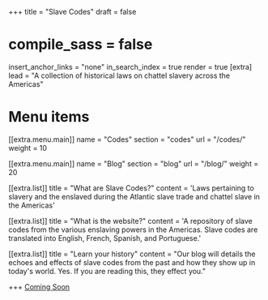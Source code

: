 +++
title = "Slave Codes"
draft = false
# compile_sass = false
insert_anchor_links = "none"
in_search_index = true
render = true
[extra]
lead = "A collection of historical laws on chattel slavery across the Americas"

# Menu items
[[extra.menu.main]]
name = "Codes"
section = "codes"
url = "/codes/"
weight = 10

[[extra.menu.main]]
name = "Blog"
section = "blog"
url = "/blog/"
weight = 20

[[extra.list]]
title = "What are Slave Codes?"
content = 'Laws pertaining to slavery and the enslaved during the Atlantic slave trade and chattel slave in the Americas'

[[extra.list]]
title = "What is the website?"
content = 'A repository of slave codes from the various enslaving powers in the Americas.  Slave codes are translated into English, French, Spanish, and Portuguese.'

[[extra.list]]
title = "Learn your history"
content = "Our blog will details the echoes and effects of slave codes from the past and how they show up in today's world.  Yes.  If you are reading this, they effect you."

+++
[Coming Soon](https://github.com/afbase/slavecodes_org)


